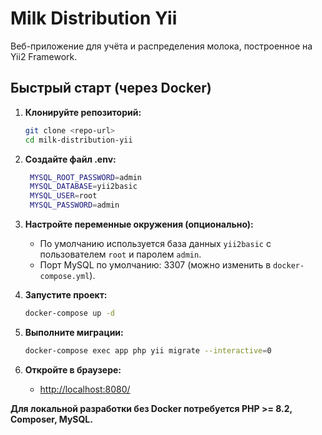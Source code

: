 # Milk Distribution Yii

Веб-приложение для учёта и распределения молока, построенное на Yii2 Framework.

## Быстрый старт (через Docker)

1. **Клонируйте репозиторий:**
   ```sh
   git clone <repo-url>
   cd milk-distribution-yii
   ```

2. **Создайте файл .env:**
   ```sh
    MYSQL_ROOT_PASSWORD=admin
    MYSQL_DATABASE=yii2basic
    MYSQL_USER=root
    MYSQL_PASSWORD=admin
   ```

3. **Настройте переменные окружения (опционально):**
   - По умолчанию используется база данных `yii2basic` с пользователем `root` и паролем `admin`.
   - Порт MySQL по умолчанию: 3307 (можно изменить в `docker-compose.yml`).

4. **Запустите проект:**
   ```sh
   docker-compose up -d
   ```

5. **Выполните миграции:**
   ```sh
   docker-compose exec app php yii migrate --interactive=0
   ```

6. **Откройте в браузере:**
   - [http://localhost:8080/](http://localhost:8080/)


**Для локальной разработки без Docker потребуется PHP >= 8.2, Composer, MySQL.**
